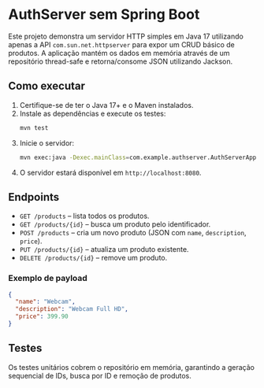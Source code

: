 # AuthServer sem Spring Boot

Este projeto demonstra um servidor HTTP simples em Java 17 utilizando apenas a API `com.sun.net.httpserver` para expor um CRUD básico de produtos. A aplicação mantém os dados em memória através de um repositório thread-safe e retorna/consome JSON utilizando Jackson.

## Como executar

1. Certifique-se de ter o Java 17+ e o Maven instalados.
2. Instale as dependências e execute os testes:
   ```bash
   mvn test
   ```
3. Inicie o servidor:
   ```bash
   mvn exec:java -Dexec.mainClass=com.example.authserver.AuthServerApplication
   ```
4. O servidor estará disponível em `http://localhost:8080`.

## Endpoints

- `GET /products` – lista todos os produtos.
- `GET /products/{id}` – busca um produto pelo identificador.
- `POST /products` – cria um novo produto (JSON com `name`, `description`, `price`).
- `PUT /products/{id}` – atualiza um produto existente.
- `DELETE /products/{id}` – remove um produto.

### Exemplo de payload

```json
{
  "name": "Webcam",
  "description": "Webcam Full HD",
  "price": 399.90
}
```

## Testes

Os testes unitários cobrem o repositório em memória, garantindo a geração sequencial de IDs, busca por ID e remoção de produtos.
